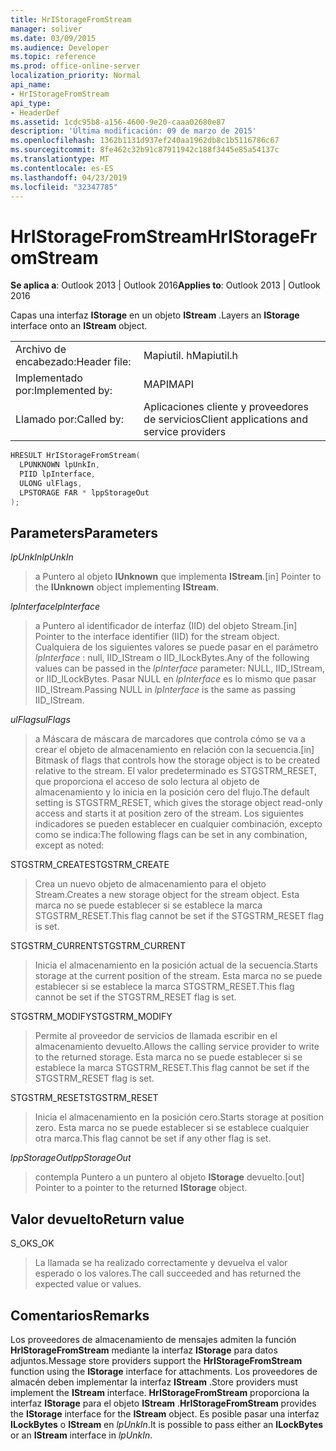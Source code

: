 ```yaml
---
title: HrIStorageFromStream
manager: soliver
ms.date: 03/09/2015
ms.audience: Developer
ms.topic: reference
ms.prod: office-online-server
localization_priority: Normal
api_name:
- HrIStorageFromStream
api_type:
- HeaderDef
ms.assetid: 1cdc95b8-a156-4600-9e20-caaa02680e87
description: 'Última modificación: 09 de marzo de 2015'
ms.openlocfilehash: 1362b1131d937ef240aa1962db8c1b5116786c67
ms.sourcegitcommit: 8fe462c32b91c87911942c188f3445e85a54137c
ms.translationtype: MT
ms.contentlocale: es-ES
ms.lasthandoff: 04/23/2019
ms.locfileid: "32347785"
---
```

# <a name="hristoragefromstream"></a><span data-ttu-id="151b0-103">HrIStorageFromStream</span><span class="sxs-lookup"><span data-stu-id="151b0-103">HrIStorageFromStream</span></span>

  
  
<span data-ttu-id="151b0-104">**Se aplica a**: Outlook 2013 | Outlook 2016</span><span class="sxs-lookup"><span data-stu-id="151b0-104">**Applies to**: Outlook 2013 | Outlook 2016</span></span> 
  
<span data-ttu-id="151b0-105">Capas una interfaz **IStorage** en un objeto **IStream** .</span><span class="sxs-lookup"><span data-stu-id="151b0-105">Layers an **IStorage** interface onto an **IStream** object.</span></span> 
  
|||
|:-----|:-----|
|<span data-ttu-id="151b0-106">Archivo de encabezado:</span><span class="sxs-lookup"><span data-stu-id="151b0-106">Header file:</span></span>  <br/> |<span data-ttu-id="151b0-107">Mapiutil. h</span><span class="sxs-lookup"><span data-stu-id="151b0-107">Mapiutil.h</span></span>  <br/> |
|<span data-ttu-id="151b0-108">Implementado por:</span><span class="sxs-lookup"><span data-stu-id="151b0-108">Implemented by:</span></span>  <br/> |<span data-ttu-id="151b0-109">MAPI</span><span class="sxs-lookup"><span data-stu-id="151b0-109">MAPI</span></span>  <br/> |
|<span data-ttu-id="151b0-110">Llamado por:</span><span class="sxs-lookup"><span data-stu-id="151b0-110">Called by:</span></span>  <br/> |<span data-ttu-id="151b0-111">Aplicaciones cliente y proveedores de servicios</span><span class="sxs-lookup"><span data-stu-id="151b0-111">Client applications and service providers</span></span>  <br/> |
   
```cpp
HRESULT HrIStorageFromStream(
  LPUNKNOWN lpUnkIn,
  PIID lpInterface,
  ULONG ulFlags,
  LPSTORAGE FAR * lppStorageOut
);
```

## <a name="parameters"></a><span data-ttu-id="151b0-112">Parameters</span><span class="sxs-lookup"><span data-stu-id="151b0-112">Parameters</span></span>

 <span data-ttu-id="151b0-113">_lpUnkIn_</span><span class="sxs-lookup"><span data-stu-id="151b0-113">_lpUnkIn_</span></span>
  
> <span data-ttu-id="151b0-114">a Puntero al objeto **IUnknown** que implementa **IStream**.</span><span class="sxs-lookup"><span data-stu-id="151b0-114">[in] Pointer to the **IUnknown** object implementing **IStream**.</span></span> 
    
 <span data-ttu-id="151b0-115">_lpInterface_</span><span class="sxs-lookup"><span data-stu-id="151b0-115">_lpInterface_</span></span>
  
> <span data-ttu-id="151b0-116">a Puntero al identificador de interfaz (IID) del objeto Stream.</span><span class="sxs-lookup"><span data-stu-id="151b0-116">[in] Pointer to the interface identifier (IID) for the stream object.</span></span> <span data-ttu-id="151b0-117">Cualquiera de los siguientes valores se puede pasar en el parámetro _lpInterface_ : null, IID_IStream o IID_ILockBytes.</span><span class="sxs-lookup"><span data-stu-id="151b0-117">Any of the following values can be passed in the  _lpInterface_ parameter: NULL, IID_IStream, or IID_ILockBytes.</span></span> <span data-ttu-id="151b0-118">Pasar NULL en _lpInterface_ es lo mismo que pasar IID_IStream.</span><span class="sxs-lookup"><span data-stu-id="151b0-118">Passing NULL in  _lpInterface_ is the same as passing IID_IStream.</span></span> 
    
 <span data-ttu-id="151b0-119">_ulFlags_</span><span class="sxs-lookup"><span data-stu-id="151b0-119">_ulFlags_</span></span>
  
> <span data-ttu-id="151b0-120">a Máscara de máscara de marcadores que controla cómo se va a crear el objeto de almacenamiento en relación con la secuencia.</span><span class="sxs-lookup"><span data-stu-id="151b0-120">[in] Bitmask of flags that controls how the storage object is to be created relative to the stream.</span></span> <span data-ttu-id="151b0-121">El valor predeterminado es STGSTRM_RESET, que proporciona el acceso de solo lectura al objeto de almacenamiento y lo inicia en la posición cero del flujo.</span><span class="sxs-lookup"><span data-stu-id="151b0-121">The default setting is STGSTRM_RESET, which gives the storage object read-only access and starts it at position zero of the stream.</span></span> <span data-ttu-id="151b0-122">Los siguientes indicadores se pueden establecer en cualquier combinación, excepto como se indica:</span><span class="sxs-lookup"><span data-stu-id="151b0-122">The following flags can be set in any combination, except as noted:</span></span>
    
<span data-ttu-id="151b0-123">STGSTRM_CREATE</span><span class="sxs-lookup"><span data-stu-id="151b0-123">STGSTRM_CREATE</span></span> 
  
> <span data-ttu-id="151b0-124">Crea un nuevo objeto de almacenamiento para el objeto Stream.</span><span class="sxs-lookup"><span data-stu-id="151b0-124">Creates a new storage object for the stream object.</span></span> <span data-ttu-id="151b0-125">Esta marca no se puede establecer si se establece la marca STGSTRM_RESET.</span><span class="sxs-lookup"><span data-stu-id="151b0-125">This flag cannot be set if the STGSTRM_RESET flag is set.</span></span> 
    
<span data-ttu-id="151b0-126">STGSTRM_CURRENT</span><span class="sxs-lookup"><span data-stu-id="151b0-126">STGSTRM_CURRENT</span></span> 
  
> <span data-ttu-id="151b0-127">Inicia el almacenamiento en la posición actual de la secuencia.</span><span class="sxs-lookup"><span data-stu-id="151b0-127">Starts storage at the current position of the stream.</span></span> <span data-ttu-id="151b0-128">Esta marca no se puede establecer si se establece la marca STGSTRM_RESET.</span><span class="sxs-lookup"><span data-stu-id="151b0-128">This flag cannot be set if the STGSTRM_RESET flag is set.</span></span> 
    
<span data-ttu-id="151b0-129">STGSTRM_MODIFY</span><span class="sxs-lookup"><span data-stu-id="151b0-129">STGSTRM_MODIFY</span></span> 
  
> <span data-ttu-id="151b0-130">Permite al proveedor de servicios de llamada escribir en el almacenamiento devuelto.</span><span class="sxs-lookup"><span data-stu-id="151b0-130">Allows the calling service provider to write to the returned storage.</span></span> <span data-ttu-id="151b0-131">Esta marca no se puede establecer si se establece la marca STGSTRM_RESET.</span><span class="sxs-lookup"><span data-stu-id="151b0-131">This flag cannot be set if the STGSTRM_RESET flag is set.</span></span> 
    
<span data-ttu-id="151b0-132">STGSTRM_RESET</span><span class="sxs-lookup"><span data-stu-id="151b0-132">STGSTRM_RESET</span></span> 
  
> <span data-ttu-id="151b0-133">Inicia el almacenamiento en la posición cero.</span><span class="sxs-lookup"><span data-stu-id="151b0-133">Starts storage at position zero.</span></span> <span data-ttu-id="151b0-134">Esta marca no se puede establecer si se establece cualquier otra marca.</span><span class="sxs-lookup"><span data-stu-id="151b0-134">This flag cannot be set if any other flag is set.</span></span> 
    
 <span data-ttu-id="151b0-135">_lppStorageOut_</span><span class="sxs-lookup"><span data-stu-id="151b0-135">_lppStorageOut_</span></span>
  
> <span data-ttu-id="151b0-136">contempla Puntero a un puntero al objeto **IStorage** devuelto.</span><span class="sxs-lookup"><span data-stu-id="151b0-136">[out] Pointer to a pointer to the returned **IStorage** object.</span></span> 
    
## <a name="return-value"></a><span data-ttu-id="151b0-137">Valor devuelto</span><span class="sxs-lookup"><span data-stu-id="151b0-137">Return value</span></span>

<span data-ttu-id="151b0-138">S_OK</span><span class="sxs-lookup"><span data-stu-id="151b0-138">S_OK</span></span> 
  
> <span data-ttu-id="151b0-139">La llamada se ha realizado correctamente y devuelva el valor esperado o los valores.</span><span class="sxs-lookup"><span data-stu-id="151b0-139">The call succeeded and has returned the expected value or values.</span></span>
    
## <a name="remarks"></a><span data-ttu-id="151b0-140">Comentarios</span><span class="sxs-lookup"><span data-stu-id="151b0-140">Remarks</span></span>

<span data-ttu-id="151b0-141">Los proveedores de almacenamiento de mensajes admiten la función **HrIStorageFromStream** mediante la interfaz **IStorage** para datos adjuntos.</span><span class="sxs-lookup"><span data-stu-id="151b0-141">Message store providers support the **HrIStorageFromStream** function using the **IStorage** interface for attachments.</span></span> <span data-ttu-id="151b0-142">Los proveedores de almacén deben implementar la interfaz **IStream** .</span><span class="sxs-lookup"><span data-stu-id="151b0-142">Store providers must implement the **IStream** interface.</span></span> <span data-ttu-id="151b0-143">**HrIStorageFromStream** proporciona la interfaz **IStorage** para el objeto **IStream** .</span><span class="sxs-lookup"><span data-stu-id="151b0-143">**HrIStorageFromStream** provides the **IStorage** interface for the **IStream** object.</span></span> <span data-ttu-id="151b0-144">Es posible pasar una interfaz **ILockBytes** o **IStream** en _lpUnkIn_.</span><span class="sxs-lookup"><span data-stu-id="151b0-144">It is possible to pass either an **ILockBytes** or an **IStream** interface in  _lpUnkIn_.</span></span> 
  

